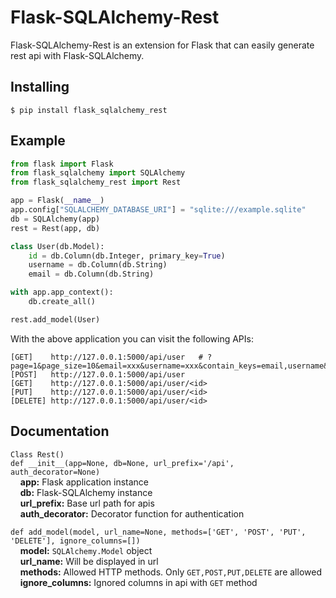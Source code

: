 Flask-SQLAlchemy-Rest
================

Flask-SQLAlchemy-Rest is an extension for Flask that can easily generate rest api with Flask-SQLAlchemy.

## Installing
```
$ pip install flask_sqlalchemy_rest
```

## Example
```python
from flask import Flask
from flask_sqlalchemy import SQLAlchemy
from flask_sqlalchemy_rest import Rest

app = Flask(__name__)
app.config["SQLALCHEMY_DATABASE_URI"] = "sqlite:///example.sqlite"
db = SQLAlchemy(app)
rest = Rest(app, db)

class User(db.Model):
    id = db.Column(db.Integer, primary_key=True)
    username = db.Column(db.String)
    email = db.Column(db.String)

with app.app_context():
    db.create_all()

rest.add_model(User)
```

With the above application you can visit the following APIs:
```
[GET]    http://127.0.0.1:5000/api/user   # ?page=1&page_size=10&email=xxx&username=xxx&contain_keys=email,username&sort=id&desc=1
[POST]   http://127.0.0.1:5000/api/user
[GET]    http://127.0.0.1:5000/api/user/<id>
[PUT]    http://127.0.0.1:5000/api/user/<id>
[DELETE] http://127.0.0.1:5000/api/user/<id>
```

## Documentation 


```Class Rest()```   
```def __init__(app=None, db=None, url_prefix='/api', auth_decorator=None)```    
&nbsp;&nbsp;&nbsp;&nbsp;**app:** Flask application instance  
&nbsp;&nbsp;&nbsp;&nbsp;**db:**  Flask-SQLAlchemy instance   
&nbsp;&nbsp;&nbsp;&nbsp;**url_prefix:** Base url path for apis   
&nbsp;&nbsp;&nbsp;&nbsp;**auth_decorator:** Decorator function for authentication

```def add_model(model, url_name=None, methods=['GET', 'POST', 'PUT', 'DELETE'], ignore_columns=[])```   
&nbsp;&nbsp;&nbsp;&nbsp;**model:** `SQLAlchemy.Model` object  
&nbsp;&nbsp;&nbsp;&nbsp;**url_name:** Will be displayed in url    
&nbsp;&nbsp;&nbsp;&nbsp;**methods:** Allowed HTTP methods. Only `GET,POST,PUT,DELETE` are allowed    
&nbsp;&nbsp;&nbsp;&nbsp;**ignore_columns:** Ignored columns in api with `GET` method    

